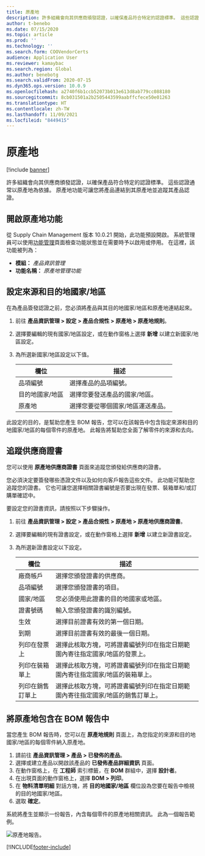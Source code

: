 ```yaml
---
title: 原產地
description: 許多組織會向其供應商頒發認證，以確保產品符合特定的認證標準。 這些認證通常以原產地為依據。 本主題提供有關原產地功能的資訊，該特徵可讓您將產品連結到其原產地並追蹤其產品認證。
author: t-benebo
ms.date: 07/15/2020
ms.topic: article
ms.prod: ''
ms.technology: ''
ms.search.form: COOVendorCerts
audience: Application User
ms.reviewer: kamaybac
ms.search.region: Global
ms.author: benebotg
ms.search.validFrom: 2020-07-15
ms.dyn365.ops.version: 10.0.9
ms.openlocfilehash: a2740f6b1ccb52073b013e613d8ab779cc088180
ms.sourcegitcommit: 8cb031501a2b2505443599aabffcfece50e01263
ms.translationtype: HT
ms.contentlocale: zh-TW
ms.lasthandoff: 11/09/2021
ms.locfileid: "8449415"
---
```

# <a name="country-of-origin"></a>原產地

[!include [banner](../includes/banner.md)]

許多組織會向其供應商頒發認證，以確保產品符合特定的認證標準。 這些認證通常以原產地為依據。 原產地功能可讓您將產品連結到其原產地並追蹤其產品認證。

## <a name="turn-on-the-country-of-origin-feature"></a>開啟原產地功能

從 Supply Chain Management 版本 10.0.21 開始，此功能預設開啟。 系統管理員可以使用[功能管理](../../fin-ops-core/fin-ops/get-started/feature-management/feature-management-overview.md)頁面檢查功能狀態並在需要時予以啟用或停用。 在這裡，該功能被列為：

- **模組：** *產品資訊管理*
- **功能名稱：** *原產地管理功能*

## <a name="configure-source-and-destination-countries"></a>設定來源和目的地國家/地區

在為產品簽發認證之前，您必須將產品與其目的地國家/地區和原產地連結起來。

1. 前往 **產品資訊管理 \> 設定 \> 產品合規性 \> 原產地 \> 原產地規則**。
2. 選擇要編輯的現有國家/地區設定，或在動作窗格上選擇 **新增** 以建立新國家/地區設定。
3. 為所選新國家/地區設定以下值。

    | 欄位 | 描述 |
    |---|---|
    | 品項編號 | 選擇產品的品項編號。 |
    | 目的地國家/地區 | 選擇您要發送產品的國家/地區。 |
    | 原產地 | 選擇您要從哪個國家/地區運送產品。 |

此設定的目的，是幫助您產生 BOM 報告，您可以在該報告中包含指定來源和目的地國家/地區的每個零件的原產地。 此報告將幫助您全面了解零件的來源和去向。

## <a name="keep-track-of-vendor-certificates"></a>追蹤供應商證書

您可以使用 **原產地供應商證書** 頁面來追蹤您頒發給供應商的證書。

您必須決定要簽發哪些憑證文件以及如何向客戶報告這些文件。 此功能可幫助您追蹤您的證書。 它也可讓您選擇相關證書編號是否要出現在發票、裝箱單和/或訂購單確認中。

要設定您的證書資訊，請按照以下步驟操作。

1. 前往 **產品資訊管理 \> 設定 \> 產品合規性 \> 原產地 \> 原產地供應商證書**。
2. 選擇要編輯的現有證書設定，或在動作窗格上選擇 **新增** 以建立新證書設定。
3. 為所選新證書設定以下設定。

    | 欄位 | 描述 |
    |---|---|
    | 廠商帳戶 | 選擇您頒發證書的供應商。 |
    | 品項編號 | 選擇您頒發證書的項目。 |
    | 國家/地區 | 您必須使用此證書的目的地國家或地區。 |
    | 證書號碼 | 輸入您頒發證書的識別編號。 |
    | 生效 | 選擇目前證書有效的第一個日期。|
    | 到期 | 選擇目前證書有效的最後一個日期。 |
    | 列印在發票上 | 選擇此核取方塊，可將證書編號列印在指定日期範圍內寄往指定國家/地區的發票上。 |
    | 列印在裝箱單上 | 選擇此核取方塊，可將證書編號列印在指定日期範圍內寄往指定國家/地區的裝箱單上。 |
    | 列印在銷售訂單上 | 選擇此核取方塊，可將證書編號列印在指定日期範圍內寄往指定國家/地區的銷售訂單上。 |

## <a name="include-the-country-of-origin-on-bom-reports"></a>將原產地包含在 BOM 報告中

當您產生 BOM 報告時，您可以在 **原產地規則** 頁面上，為您指定的來源和目的地國家/地區的每個零件納入原產地。

1. 請前往 **產品資訊管理 \> 產品 \> 已發佈的產品**。
1. 選擇或建立產品以開啟該產品的 **已發佈產品詳細資訊** 頁面。
1. 在動作窗格上，在 **工程師** 索引標籤，在 **BOM** 群組中，選擇 **設計者**。
1. 在出現頁面的動作窗格上，選擇 **BOM \> 列印**。
1. 在 **物料清單明細** 對話方塊，將 **目的地國家/地區** 欄位設為您要在報告中檢視的目的地國家/地區。
1. 選取 **確定**。

系統將產生並顯示一份報告，內含每個零件的原產地相關資訊。 此為一個報告範例。

![原產地報告。](media/country-of-origin-report.png "原產地報告")


[!INCLUDE[footer-include](../../includes/footer-banner.md)]